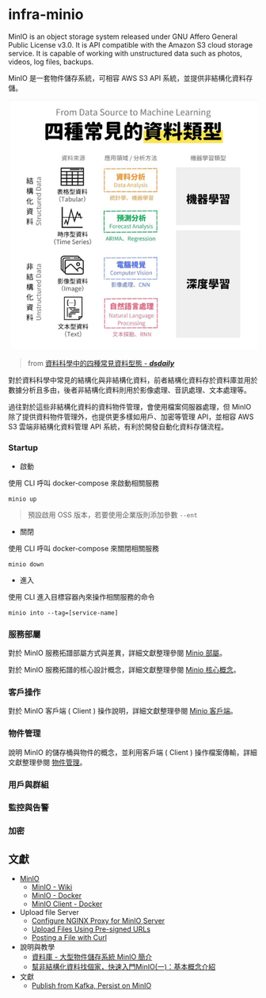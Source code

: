 # infra-minio

MinIO is an object storage system released under GNU Affero General Public License v3.0. It is API compatible with the Amazon S3 cloud storage service. It is capable of working with unstructured data such as photos, videos, log files, backups.

MinIO 是一套物件儲存系統，可相容 AWS S3 API 系統，並提供非結構化資料存儲。

![](docs/img/data-type-to-machine-learning.png)
> from [資料科學中的四種常見資料型態 - ___dsdaily___](https://www.instagram.com/p/DJekN83Th8Q/?igsh=NG4wcTk4eWFpemR4)

對於資料科學中常見的結構化與非結構化資料，前者結構化資料存於資料庫並用於數據分析且多由，後者非結構化資料則用於影像處理、音訊處理、文本處理等。

過往對於這些非結構化資料的資料物件管理，會使用檔案伺服器處理，但 MinIO 除了提供資料物件管理外，也提供更多樣如用戶、加密等管理 API，並相容 AWS S3 雲端非結構化資料管理 API 系統，有利於開發自動化資料存儲流程。

### Startup

+ 啟動

使用 CLI 呼叫 docker-compose 來啟動相關服務

```
minio up
```
> 預設啟用 OSS 版本，若要使用企業版則添加參數 ```--ent```

+ 關閉

使用 CLI 呼叫 docker-compose 來關閉相關服務

```
minio down
```

+ 進入

使用 CLI 進入目標容器內來操作相關服務的命令

```
minio into --tag=[service-name]
```

### 服務部屬

對於 MinIO 服務拓譜部屬方式與差異，詳細文獻整理參閱 [Minio 部屬](./docs/minio-deploy.md)。

對於 MinIO 服務拓譜的核心設計概念，詳細文獻整理參閱 [Minio 核心概念](./docs/core-concept.md)。

### 客戶操作

對於 MinIO 客戶端 ( Client ) 操作說明，詳細文獻整理參閱 [Minio 客戶端](./docs/minio-client.md)。

### 物件管理

說明 MinIO 的儲存桶與物件的概念，並利用客戶端 ( Client ) 操作檔案傳輸，詳細文獻整理參閱 [物件管理](./docs/object-managenemt.md)。

### 用戶與群組

### 監控與告警

### 加密

## 文獻

+ [MinIO](https://min.io/docs/minio/container/index.html)
    - [MinIO - Wiki](https://en.wikipedia.org/wiki/MinIO)
    - [MinIO - Docker](https://hub.docker.com/r/minio/minio/)
    - [MinIO Client - Docker](https://hub.docker.com/r/minio/mc)
+ Upload file Server
    - [Configure NGINX Proxy for MinIO Server](https://min.io/docs/minio/linux/integrations/setup-nginx-proxy-with-minio.html)
    - [Upload Files Using Pre-signed URLs](https://min.io/docs/minio/linux/integrations/presigned-put-upload-via-browser.html)
    - [Posting a File with Curl](https://reqbin.com/req/c-dot4w5a2/curl-post-file)
+ 說明與教學
    - [資料庫 - 大型物件儲存系統 MinIO 簡介](https://ambersun1234.github.io/database/database-minio/)
    - [幫非結構化資料找個家，快速入門MinIO(一)：基本概念介紹](https://medium.com/jimmyfu87/b9f7c830fd26)
+ 文獻
    - [Publish from Kafka, Persist on MinIO](https://blog.min.io/kafka_and_minio/)
